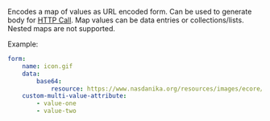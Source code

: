 Encodes a map of values as URL encoded form.
Can be used to generate body for [HTTP Call](http-call.html).
Map values can be data entries or collections/lists. Nested maps are not supported.

Example:

```yaml
form:
    name: icon.gif
    data:
        base64:
            resource: https://www.nasdanika.org/resources/images/ecore/EClass.gif
    custom-multi-value-attribute:
        - value-one
        - value-two
```                
